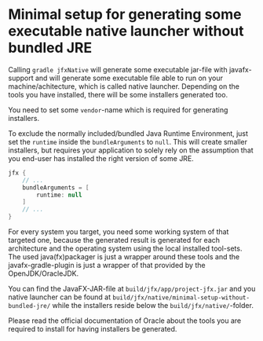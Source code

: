 Minimal setup for generating some executable native launcher without bundled JRE
================================================================================

Calling `gradle jfxNative` will generate some executable jar-file with javafx-support and will
generate some executable file able to run on your machine/achitecture, which is called native launcher.
Depending on the tools you have installed, there will be some installers generated too.

You need to set some `vendor`-name which is required for generating installers.

To exclude the normally included/bundled Java Runtime Environment, just set the `runtime` inside
the `bundleArguments` to `null`. This will create smaller installers, but requires your application
to solely rely on the assumption that you end-user has installed the right version of some JRE.

```groovy
jfx {
    // ...
    bundleArguments = [
        runtime: null
    ]
    // ...
}
```

For every system you target, you need some working system of that targeted one, because the generated result
is generated for each architecture and the operating system using the local installed tool-sets. The used
java(fx)packager is just a wrapper around these tools and the javafx-gradle-plugin is just a wrapper of that
provided by the OpenJDK/OracleJDK.

You can find the JavaFX-JAR-file at `build/jfx/app/project-jfx.jar` and you native launcher can be found at
`build/jfx/native/minimal-setup-without-bundled-jre/` while the installers reside below the `build/jfx/native/`-folder.

Please read the official documentation of Oracle about the tools you are required to install for having
installers be generated.
